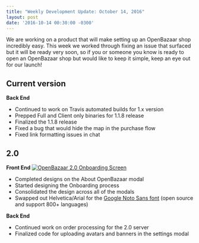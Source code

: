 ```yaml
---
title: "Weekly Development Update: October 14, 2016" 
layout: post
date: '2016-10-14 00:30:00 -0300'
---
```

        
We are working on a product that will make setting up an OpenBazaar shop incredibly easy. This week we worked through fixing an issue that surfaced but it will be ready very soon, so if you or someone you know is ready to open an OpenBazaar shop but would like to keep it simple, keep an eye out for our launch!

Current version
---------------

**Back End**

*   Continued to work on Travis automated builds for 1.x version
*   Prepped Full and Client only binaries for 1.1.8 release
*   Finalized the 1.1.8 release
*   Fixed a bug that would hide the map in the purchase flow
*   Fixed link formatting issues in chat

2.0
---

**Front End** [![OpenBazaar 2.0 Onboarding Screen](https://blog.openbazaar.org/wp-content/uploads/2016/10/Screen-Shot-2016-10-14-at-10.01.02-AM-1024x606.png)](https://blog.openbazaar.org/wp-content/uploads/2016/10/Screen-Shot-2016-10-14-at-10.01.02-AM.png)

*   Completed designs on the About OpenBazaar modal
*   Started designing the Onboarding process
*   Consolidated the design across all of the modals
*   Swapped out Helvetica/Arial for the [Google Noto Sans font](https://www.google.com/get/noto/) (open source and support 800+ languages)

**Back End**

*   Continued work on order processing for the 2.0 server
*   Finalized code for uploading avatars and banners in the settings modal